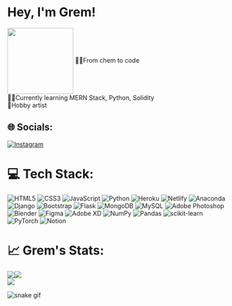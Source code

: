 
<h1 align="left">Hey, I'm Grem!</h1>
<img align="center" height="150" src="https://media4.giphy.com/media/oNvBWt3iZLHIhRd0MN/giphy.gif?cid=ecf05e47sviav8cpsi9mobv7g3tro2dwf8d6z3e2ib6kyjh0&rid=giphy.gif&ct=g"  />
👨‍🔬From chem to code <br>👩‍💻Currently learning MERN Stack, Python, Solidity <br>🎨Hobby artist




## 🌐 Socials:
[![Instagram](https://img.shields.io/badge/Instagram-%23E4405F.svg?style=flat-square&logo=Instagram&logoColor=white)](https://instagram.com/grem.san) 

# 💻 Tech Stack:

![HTML5](https://img.shields.io/badge/html5-%23E34F26.svg?style=flat-square&logo=html5&logoColor=white) ![CSS3](https://img.shields.io/badge/css3-%231572B6.svg?style=flat-square&logo=css3&logoColor=white) ![JavaScript](https://img.shields.io/badge/javascript-%23323330.svg?style=flat-square&logo=javascript&logoColor=%23F7DF1E) ![Python](https://img.shields.io/badge/python-3670A0?style=flat-square&logo=python&logoColor=ffdd54) ![Heroku](https://img.shields.io/badge/heroku-%23430098.svg?style=flat-square&logo=heroku&logoColor=white) ![Netlify](https://img.shields.io/badge/netlify-%23000000.svg?style=flat-square&logo=netlify&logoColor=#00C7B7) ![Anaconda](https://img.shields.io/badge/Anaconda-%2344A833.svg?style=flat-square&logo=anaconda&logoColor=white) ![Django](https://img.shields.io/badge/django-%23092E20.svg?style=flat-square&logo=django&logoColor=white) ![Bootstrap](https://img.shields.io/badge/bootstrap-%23563D7C.svg?style=flat-square&logo=bootstrap&logoColor=white) ![Flask](https://img.shields.io/badge/flask-%23000.svg?style=flat-square&logo=flask&logoColor=white) ![MongoDB](https://img.shields.io/badge/MongoDB-%234ea94b.svg?style=flat-square&logo=mongodb&logoColor=white) ![MySQL](https://img.shields.io/badge/mysql-%2300f.svg?style=flat-square&logo=mysql&logoColor=white) ![Adobe Photoshop](https://img.shields.io/badge/adobephotoshop-%2331A8FF.svg?style=flat-square&logo=adobephotoshop&logoColor=white) ![Blender](https://img.shields.io/badge/blender-%23F5792A.svg?style=flat-square&logo=blender&logoColor=white) 	![Figma](https://img.shields.io/badge/figma-%23F24E1E.svg?style=flat-square&logo=figma&logoColor=white) ![Adobe XD](https://img.shields.io/badge/Adobe%20XD-470137?style=flat-square&logo=Adobe%20XD&logoColor=#FF61F6) ![NumPy](https://img.shields.io/badge/numpy-%23013243.svg?style=flat-square&logo=numpy&logoColor=white) ![Pandas](https://img.shields.io/badge/pandas-%23150458.svg?style=flat-square&logo=pandas&logoColor=white) ![scikit-learn](https://img.shields.io/badge/scikit--learn-%23F7931E.svg?style=flat-square&logo=scikit-learn&logoColor=white) ![PyTorch](https://img.shields.io/badge/PyTorch-%23EE4C2C.svg?style=flat-square&logo=PyTorch&logoColor=white) ![Notion](https://img.shields.io/badge/Notion-%23000000.svg?style=flat-square&logo=notion&logoColor=white)
# 📈 Grem's Stats:
![](https://github-readme-stats.vercel.app/api?username=grem6&theme=white&hide_border=true&include_all_commits=true&count_private=true)![](https://github-readme-streak-stats.herokuapp.com/?user=grem6&theme=white&hide_border=true)<br/>
![](https://github-readme-stats.vercel.app/api/top-langs/?username=grem6&theme=white&hide_border=true&include_all_commits=true&count_private=true&layout=compact)

![snake gif](https://github.com/Grem6/Grem6/blob/output/github-contribution-grid-snake.gif)







